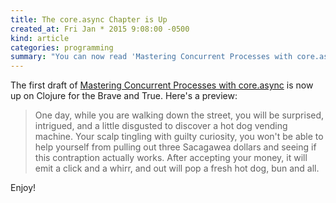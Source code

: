 ```yaml
---
title: The core.async Chapter is Up
created_at: Fri Jan * 2015 9:08:00 -0500
kind: article
categories: programming
summary: "You can now read 'Mastering Concurrent Processes with core.async' at <a href='http://www.braveclojure.com/core-async/'>Clojure for the Brave and True</a>"
---
```


The first draft of
[Mastering Concurrent Processes with core.async](http://www.braveclojure.com/core-async/)
is now up on Clojure for the Brave and True. Here's a preview:

> One day, while you are walking down the street, you will be surprised,
> intrigued, and a little disgusted to discover a hot dog vending
> machine. Your scalp tingling with guilty curiosity, you won't be able
> to help yourself from pulling out three Sacagawea dollars and seeing
> if this contraption actually works. After accepting your money, it
> will emit a click and a whirr, and out will pop a fresh hot dog, bun
> and all.

Enjoy!
